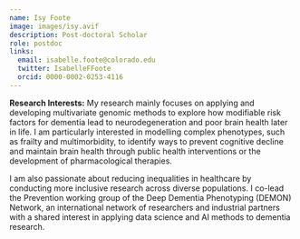 ```yaml
---
name: Isy Foote
image: images/isy.avif
description: Post-doctoral Scholar
role: postdoc
links:
  email: isabelle.foote@colorado.edu
  twitter: IsabelleFFoote
  orcid: 0000-0002-0253-4116
---
```

**Research Interests:**
My research mainly focuses on applying and developing multivariate genomic methods to explore how modifiable risk factors for dementia lead to neurodegeneration and poor brain health later in life. I am particularly interested in modelling complex phenotypes, such as frailty and multimorbidity, to identify ways to prevent cognitive decline and maintain brain health through public health interventions or the development of pharmacological therapies.

I am also passionate about reducing inequalities in healthcare by conducting more inclusive research across diverse populations. I co-lead the Prevention working group of the Deep Dementia Phenotyping (DEMON) Network, an international network of researchers and industrial partners with a shared interest in applying data science and AI methods to dementia research. 
